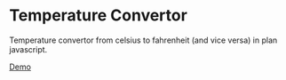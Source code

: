 Temperature Convertor
=====================

Temperature convertor from celsius to fahrenheit (and vice versa) in plan javascript. 

[Demo](http://www.bentoussi.com/projects/tempconvert/)
